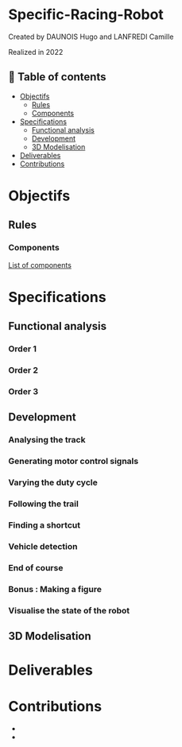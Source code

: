 # Specific-Racing-Robot
Created by DAUNOIS Hugo and LANFREDI Camille 

Realized in 2022

## 📖 Table of contents

- [Objectifs](#-Objectifs)
  - [Rules](#Rules)
  - [Components](#Components)
- [Specifications](#-Specifications)
  - [Functional analysis](#Functional-analysis)
  - [Development](#development)
  - [3D Modelisation](#3D-Modelisation)
- [Deliverables](#Deliverables)
- [Contributions](#-contributions)


# Objectifs
## Rules
### Components
[List of components]()
# Specifications
## Functional analysis
### Order 1
### Order 2
### Order 3
## Development
### Analysing the track
### Generating motor control signals
### Varying the duty cycle
### Following the trail
### Finding a shortcut
### Vehicle detection
### End of course
### Bonus : Making a figure
### Visualise the state of the robot
## 3D Modelisation
# Deliverables
# Contributions
-
-
